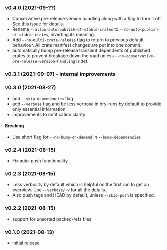 ### v0.4.0 (2021-09-??)

- Conservative pre-release version handling along with a flag to turn it off. See [this issue][194] for details.
- Rename `--allow-auto-publish-of-stable-crates` to `--no-auto-publish-of-stable-crates`, inverting its meaning.
- Add `--no-multi-crate-release` flag to return to previous default behaviour. All crate manifest changes are put into one commit.
- automatically bump pre-release transient dependents of published crates to prevent breakage down the road unless 
  `--no-conservative-pre-release-version-handling` is set.

[194]: https://github.com/Byron/gitoxide/issues/194

### v0.3.1 (2021-09-07) - internal improvements

### v0.3.0 (2021-08-27)

- add `--skip-dependencies` flag
- add `--verbose` flag and be less verbose in dry-runs by default to provide only essential information
- improvements to notification clarity

#### Breaking

- Use short flag for `--no-bump-on-demand` in `--bump-dependencies`

### v0.2.4 (2021-08-15)

- Fix auto-push functionality

### v0.2.3 (2021-08-15)

- Less verbosity by default which is helpful on the first run to get an overview. Use `--verbose/-v` for all the details.
- Also push tags and HEAD by default, unless `--skip-push` is specified.

### v0.2.2 (2021-08-15)

- support for unsorted packed-refs files

### v0.1.0 (2021-08-13)

- initial release
